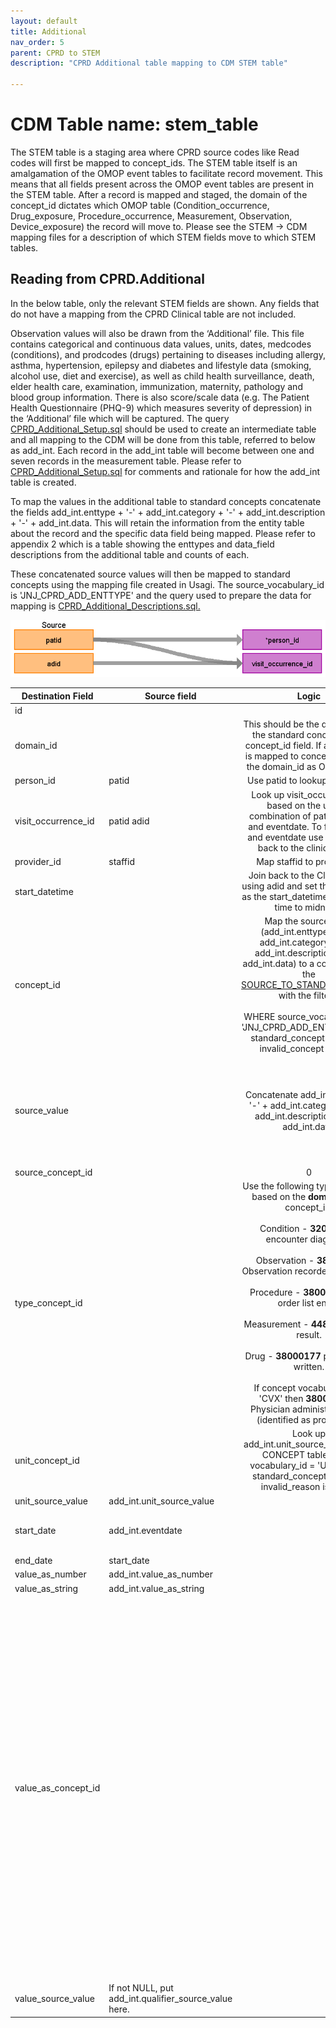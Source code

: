 ```yaml
---
layout: default
title: Additional
nav_order: 5
parent: CPRD to STEM
description: "CPRD Additional table mapping to CDM STEM table"

---
```


# CDM Table name: stem_table

The STEM table is a staging area where CPRD source codes like Read codes will first be mapped to concept_ids. The STEM table itself is an amalgamation of the OMOP event tables to facilitate record movement. This means that all fields present across the OMOP event tables are present in the STEM table. After a record is mapped and staged, the domain of the concept_id dictates which OMOP table (Condition_occurrence, Drug_exposure, Procedure_occurrence, Measurement, Observation, Device_exposure) the record will move to. Please see the STEM -> CDM mapping files for a description of which STEM fields move to which STEM tables. 

## Reading from CPRD.Additional

In the below table, only the relevant STEM fields are shown. Any fields that do not have a mapping from the CPRD Clinical table are not included.

Observation values will also be drawn from the ‘Additional’ file.  This file contains categorical and continuous data values, units, dates, medcodes (conditions), and prodcodes (drugs) pertaining to diseases including allergy, asthma, hypertension, epilepsy and diabetes and lifestyle data (smoking, alcohol use, diet and exercise), as well as child health surveillance, death, elder health care, examination, immunization, maternity, pathology and blood group information.  There is also score/scale data (e.g. The Patient Health Questionnaire (PHQ-9) which measures severity of depression) in the ‘Additional’ file which will be captured. The query [CPRD_Additional_Setup.sql](https://github.com/OHDSI/ETL-LambdaBuilder/blob/master/docs/CPRD/Queries/CPRD_Additional_Setup.sql) should be used to create an intermediate table and all mapping to the CDM will be done from this table, referred to below as add_int. Each record in the add_int table will become between one and seven records in the measurement table. Please refer to [CPRD_Additional_Setup.sql](https://github.com/OHDSI/ETL-LambdaBuilder/blob/master/docs/CPRD/Queries/CPRD_Additional_Setup.sql) for comments and rationale for how the add_int table is created. 

To map the values in the additional table to standard concepts concatenate the fields add_int.enttype + '-' + add_int.category + '-' + add_int.description + '-' + add_int.data. This will retain the information from the entity table about the record and the specific data field being mapped. Please refer to appendix 2 which is a table showing the enttypes and data_field descriptions from the additional table and counts of each.

These concatenated source values will then be mapped to standard concepts using the mapping file created in Usagi. The source_vocabulary_id is 'JNJ_CPRD_ADD_ENTTYPE' and the query used to prepare the data for mapping is [CPRD_Additional_Descriptions.sql.](https://github.com/OHDSI/ETL-LambdaBuilder/blob/master/docs/CPRD/Vocab%20Updates/CPRD_Additional_Descriptions.sql)


![](images/image19.png)

| Destination Field | Source field | Logic | Comment field |
| --- | --- | :---: | --- |
| id |  |  | Autogenerate |
| domain_id |  | This should be the domain_id of the standard concept in the concept_id field. If a read code is mapped to concept_id 0, put the domain_id as Observation. |  |
| person_id | patid | Use patid to lookup Person_id |  |
| visit_occurrence_id | patid  adid | Look up visit_occurrence_id based on the unique combination of patid, consid, and eventdate. To find consid and eventdate use adid to link back to the clinical table. | Use the Visit_occurrence_id assigned in the previous visit definition step |
| provider_id | staffid | Map staffid to provider_id |  |
| start_datetime |  | Join back to the Clinical table using adid and set the eventdate as the start_datetime and set the time to midnight. |  |
| concept_id |  | Map the source value (add_int.enttype + '-' + add_int.category + '-' + add_int.description + '-' + add_int.data) to a concept using the [SOURCE_TO_STANDARD_QUERY](https://github.com/OHDSI/ETL-LambdaBuilder/blob/master/docs/Standard%20Queries/SOURCE_TO_STANDARD.sql) with the filters: <br><br>   WHERE source_vocabulary_id = 'JNJ_CPRD_ADD_ENTTYPE'  AND standard_concept = 'S'  AND invalid_concept is NULL  | |
| source_value |  | Concatenate add_int.enttype + '-' + add_int.category + '-' + add_int.description + '-' + add_int.data. |  This will retain the information from the entity table about the record and the specific data field being mapped. Please refer to [appendix 2](https://github.com/OHDSI/ETL-LambdaBuilder/blob/master/docs/CPRD/Appendix_2_Additional_Table_Descriptions.xlsx) which is a table showing the enttypes and data_field descriptions from the additional table and counts of each. |
| source_concept_id |  | 0 | |
| type_concept_id |  | Use the following type concepts based on the **domain** of the concept_id:  <br><br>  Condition - **32020** EHR encounter diagnosis. <br><br> Observation - **38000280** Observation recorded from EHR.  <br><br>Procedure - **38000275** EHR order list entry. <br><br> Measurement - **44818702** Lab result.  <br><br>Drug - **38000177** prescription written.  <br><br>If concept vocabulary_id is 'CVX' then **38000179** - Physician administered drug (identified as procedure). |  
| unit_concept_id |  | Look up add_int.unit_source_value in the CONCEPT table where vocabulary_id = 'UCUM' and standard_concept = 'S' and invalid_reason is NULL. |  |
| unit_source_value | add_int.unit_source_value |  | |
| start_date | add_int.eventdate |  | For the additional table, the adid is used to link back to the clinical table to get the eventdate. |
| end_date | start_date |  |  |
| value_as_number | add_int.value_as_number |   | |
| value_as_string | add_int.value_as_string  | |  |
| value_as_concept_id |  |  | If the last part of the source value says 'Read code for condition' then map the code in add_int.value_as_string to a standard concept using the SOURCE_TO_STANDARD query with the filters:<br><br>    WHERE source_vocabulary_id = 'Read'  AND standard_concept = 'S'  AND invalid_concept is NULL  <br><br>   If the last part of the source value says 'Drug code' then map the code in add_int.value_as_string to a standard concept using the SOURCE_TO_STANDARD query with the filters:  <br><br>   WHERE source_vocabulary_id = 'Gemscript'  AND standard_concept = 'S'  AND invalid_concept is NULL  <br><br>   Otherwise, if the value in add_int.qualifier_source_value is not null then lookup the values in add_int.qualifier_source_value in the CONCEPT table where domain_id=' Meas Value' and vocabulary_id=' LOINC' and standard_concept = 'S' and invalid_concept is NULL. |
| value_source_value | If not NULL, put add_int.qualifier_source_value here. 